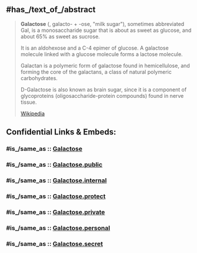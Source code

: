 
## #has_/text_of_/abstract 

> **Galactose** (, galacto- + -ose, "milk sugar"), sometimes abbreviated Gal, 
> is a monosaccharide sugar that is about as sweet as glucose, and about 65% as sweet as sucrose. 
> 
> It is an aldohexose and a C-4 epimer of glucose. 
> A galactose molecule linked with a glucose molecule forms a lactose molecule.
>
> Galactan is a polymeric form of galactose found in hemicellulose, 
> and forming the core of the galactans, a class of natural polymeric carbohydrates.
>
> D-Galactose is also known as brain sugar, 
> since it is a component of glycoproteins (oligosaccharide-protein compounds) found in nerve tissue.
>
> [Wikipedia](https://en.wikipedia.org/wiki/Galactose)


## Confidential Links & Embeds: 

### #is_/same_as :: [Galactose](Galactose.md) 

### #is_/same_as :: [Galactose.public](/_public/bio/Metabolism/Nutrition/Carbohydrate/Monosaccharide/Galactose.public.md) 

### #is_/same_as :: [Galactose.internal](/_internal/bio/Metabolism/Nutrition/Carbohydrate/Monosaccharide/Galactose.internal.md) 

### #is_/same_as :: [Galactose.protect](/_protect/bio/Metabolism/Nutrition/Carbohydrate/Monosaccharide/Galactose.protect.md) 

### #is_/same_as :: [Galactose.private](/_private/bio/Metabolism/Nutrition/Carbohydrate/Monosaccharide/Galactose.private.md) 

### #is_/same_as :: [Galactose.personal](/_personal/bio/Metabolism/Nutrition/Carbohydrate/Monosaccharide/Galactose.personal.md) 

### #is_/same_as :: [Galactose.secret](/_secret/bio/Metabolism/Nutrition/Carbohydrate/Monosaccharide/Galactose.secret.md)

